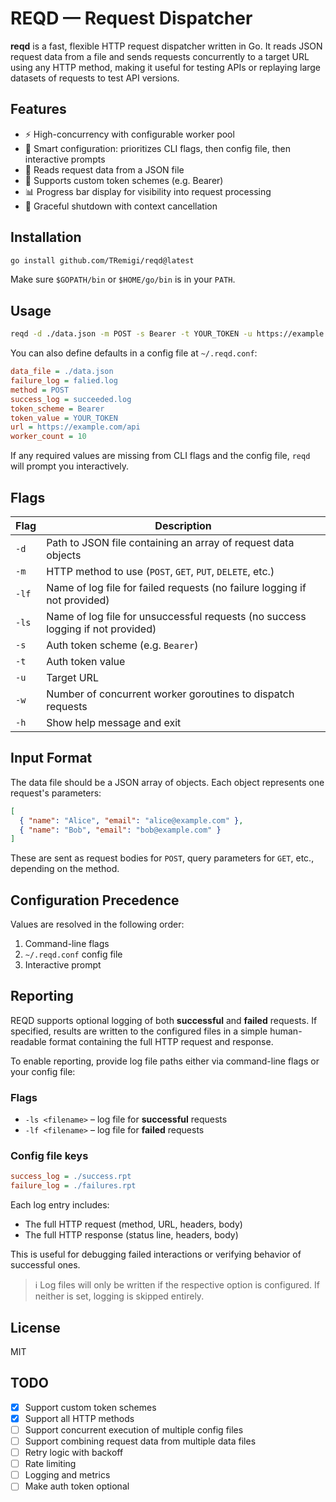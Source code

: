 # REQD — Request Dispatcher

**reqd** is a fast, flexible HTTP request dispatcher written in Go. It reads JSON request data from a file and sends requests concurrently to a target URL using any HTTP method, making it useful for testing APIs or replaying large datasets of requests to test API versions.

## Features

- ⚡ High-concurrency with configurable worker pool
- 🧠 Smart configuration: prioritizes CLI flags, then config file, then interactive prompts
- 📁 Reads request data from a JSON file
- 🔐 Supports custom token schemes (e.g. Bearer)
- 📊 Progress bar display for visibility into request processing
- 🧼 Graceful shutdown with context cancellation

## Installation

```sh
go install github.com/TRemigi/reqd@latest
```

Make sure `$GOPATH/bin` or `$HOME/go/bin` is in your `PATH`.

## Usage

```sh
reqd -d ./data.json -m POST -s Bearer -t YOUR_TOKEN -u https://example.com/api -w 10
```

You can also define defaults in a config file at `~/.reqd.conf`:

```ini
data_file = ./data.json
failure_log = falied.log
method = POST
success_log = succeeded.log
token_scheme = Bearer
token_value = YOUR_TOKEN
url = https://example.com/api
worker_count = 10
```

If any required values are missing from CLI flags and the config file, `reqd` will prompt you interactively.

## Flags

| Flag  | Description                                                                     |
| ----- | ------------------------------------------------------------------------------- |
| `-d`  | Path to JSON file containing an array of request data objects                   |
| `-m`  | HTTP method to use (`POST`, `GET`, `PUT`, `DELETE`, etc.)                       |
| `-lf` | Name of log file for failed requests (no failure logging if not provided)       |
| `-ls` | Name of log file for unsuccessful requests (no success logging if not provided) |
| `-s`  | Auth token scheme (e.g. `Bearer`)                                               |
| `-t`  | Auth token value                                                                |
| `-u`  | Target URL                                                                      |
| `-w`  | Number of concurrent worker goroutines to dispatch requests                     |
| `-h`  | Show help message and exit                                                      |

## Input Format

The data file should be a JSON array of objects. Each object represents one request's parameters:

```json
[
  { "name": "Alice", "email": "alice@example.com" },
  { "name": "Bob", "email": "bob@example.com" }
]
```

These are sent as request bodies for `POST`, query parameters for `GET`, etc., depending on the method.

## Configuration Precedence

Values are resolved in the following order:

1. Command-line flags
2. `~/.reqd.conf` config file
3. Interactive prompt

## Reporting

REQD supports optional logging of both **successful** and **failed** requests. If specified, results are written to the configured files in a simple human-readable format containing the full HTTP request and response.

To enable reporting, provide log file paths either via command-line flags or your config file:

### Flags

- `-ls <filename>` – log file for **successful** requests
- `-lf <filename>` – log file for **failed** requests

### Config file keys

```ini
success_log = ./success.rpt
failure_log = ./failures.rpt
```

Each log entry includes:

- The full HTTP request (method, URL, headers, body)
- The full HTTP response (status line, headers, body)

This is useful for debugging failed interactions or verifying behavior of successful ones.

> ℹ️ Log files will only be written if the respective option is configured. If neither is set, logging is skipped entirely.

## License

MIT

## TODO

- [x] Support custom token schemes
- [x] Support all HTTP methods
- [ ] Support concurrent execution of multiple config files
- [ ] Support combining request data from multiple data files
- [ ] Retry logic with backoff
- [ ] Rate limiting
- [ ] Logging and metrics
- [ ] Make auth token optional
